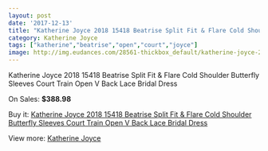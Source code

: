 ```yaml
---
layout: post
date: '2017-12-13'
title: "Katherine Joyce 2018 15418 Beatrise Split Fit & Flare Cold Shoulder Butterfly Sleeves Court Train Open V Back Lace Bridal Dress"
category: Katherine Joyce
tags: ["katherine","beatrise","open","court","joyce"]
image: http://img.eudances.com/28561-thickbox_default/katherine-joyce-2018-15418-beatrise-split-fit-flare-cold-shoulder-butterfly-sleeves-court-train-open-v-back-lace-bridal-dress.jpg
---
```

Katherine Joyce 2018 15418 Beatrise Split Fit & Flare Cold Shoulder Butterfly Sleeves Court Train Open V Back Lace Bridal Dress

On Sales: **$388.98**
<a href="https://www.eudances.com/en/katherine-joyce/9375-katherine-joyce-2018-15418-beatrise-split-fit-flare-cold-shoulder-butterfly-sleeves-court-train-open-v-back-lace-bridal-dress.html"><amp-img layout="responsive" width="600" height="600" src="//img.eudances.com/28561-thickbox_default/katherine-joyce-2018-15418-beatrise-split-fit-flare-cold-shoulder-butterfly-sleeves-court-train-open-v-back-lace-bridal-dress.jpg" alt="Katherine Joyce 2018 15418 Beatrise Split Fit & Flare Cold Shoulder Butterfly Sleeves Court Train Open V Back Lace Bridal Dress 0" /></a>
<a href="https://www.eudances.com/en/katherine-joyce/9375-katherine-joyce-2018-15418-beatrise-split-fit-flare-cold-shoulder-butterfly-sleeves-court-train-open-v-back-lace-bridal-dress.html"><amp-img layout="responsive" width="600" height="600" src="//img.eudances.com/28568-thickbox_default/katherine-joyce-2018-15418-beatrise-split-fit-flare-cold-shoulder-butterfly-sleeves-court-train-open-v-back-lace-bridal-dress.jpg" alt="Katherine Joyce 2018 15418 Beatrise Split Fit & Flare Cold Shoulder Butterfly Sleeves Court Train Open V Back Lace Bridal Dress 1" /></a>
<a href="https://www.eudances.com/en/katherine-joyce/9375-katherine-joyce-2018-15418-beatrise-split-fit-flare-cold-shoulder-butterfly-sleeves-court-train-open-v-back-lace-bridal-dress.html"><amp-img layout="responsive" width="600" height="600" src="//img.eudances.com/28567-thickbox_default/katherine-joyce-2018-15418-beatrise-split-fit-flare-cold-shoulder-butterfly-sleeves-court-train-open-v-back-lace-bridal-dress.jpg" alt="Katherine Joyce 2018 15418 Beatrise Split Fit & Flare Cold Shoulder Butterfly Sleeves Court Train Open V Back Lace Bridal Dress 2" /></a>
<a href="https://www.eudances.com/en/katherine-joyce/9375-katherine-joyce-2018-15418-beatrise-split-fit-flare-cold-shoulder-butterfly-sleeves-court-train-open-v-back-lace-bridal-dress.html"><amp-img layout="responsive" width="600" height="600" src="//img.eudances.com/28566-thickbox_default/katherine-joyce-2018-15418-beatrise-split-fit-flare-cold-shoulder-butterfly-sleeves-court-train-open-v-back-lace-bridal-dress.jpg" alt="Katherine Joyce 2018 15418 Beatrise Split Fit & Flare Cold Shoulder Butterfly Sleeves Court Train Open V Back Lace Bridal Dress 3" /></a>
<a href="https://www.eudances.com/en/katherine-joyce/9375-katherine-joyce-2018-15418-beatrise-split-fit-flare-cold-shoulder-butterfly-sleeves-court-train-open-v-back-lace-bridal-dress.html"><amp-img layout="responsive" width="600" height="600" src="//img.eudances.com/28565-thickbox_default/katherine-joyce-2018-15418-beatrise-split-fit-flare-cold-shoulder-butterfly-sleeves-court-train-open-v-back-lace-bridal-dress.jpg" alt="Katherine Joyce 2018 15418 Beatrise Split Fit & Flare Cold Shoulder Butterfly Sleeves Court Train Open V Back Lace Bridal Dress 4" /></a>
<a href="https://www.eudances.com/en/katherine-joyce/9375-katherine-joyce-2018-15418-beatrise-split-fit-flare-cold-shoulder-butterfly-sleeves-court-train-open-v-back-lace-bridal-dress.html"><amp-img layout="responsive" width="600" height="600" src="//img.eudances.com/28564-thickbox_default/katherine-joyce-2018-15418-beatrise-split-fit-flare-cold-shoulder-butterfly-sleeves-court-train-open-v-back-lace-bridal-dress.jpg" alt="Katherine Joyce 2018 15418 Beatrise Split Fit & Flare Cold Shoulder Butterfly Sleeves Court Train Open V Back Lace Bridal Dress 5" /></a>
<a href="https://www.eudances.com/en/katherine-joyce/9375-katherine-joyce-2018-15418-beatrise-split-fit-flare-cold-shoulder-butterfly-sleeves-court-train-open-v-back-lace-bridal-dress.html"><amp-img layout="responsive" width="600" height="600" src="//img.eudances.com/28563-thickbox_default/katherine-joyce-2018-15418-beatrise-split-fit-flare-cold-shoulder-butterfly-sleeves-court-train-open-v-back-lace-bridal-dress.jpg" alt="Katherine Joyce 2018 15418 Beatrise Split Fit & Flare Cold Shoulder Butterfly Sleeves Court Train Open V Back Lace Bridal Dress 6" /></a>
<a href="https://www.eudances.com/en/katherine-joyce/9375-katherine-joyce-2018-15418-beatrise-split-fit-flare-cold-shoulder-butterfly-sleeves-court-train-open-v-back-lace-bridal-dress.html"><amp-img layout="responsive" width="600" height="600" src="//img.eudances.com/28562-thickbox_default/katherine-joyce-2018-15418-beatrise-split-fit-flare-cold-shoulder-butterfly-sleeves-court-train-open-v-back-lace-bridal-dress.jpg" alt="Katherine Joyce 2018 15418 Beatrise Split Fit & Flare Cold Shoulder Butterfly Sleeves Court Train Open V Back Lace Bridal Dress 7" /></a>

Buy it: [Katherine Joyce 2018 15418 Beatrise Split Fit & Flare Cold Shoulder Butterfly Sleeves Court Train Open V Back Lace Bridal Dress](https://www.eudances.com/en/katherine-joyce/9375-katherine-joyce-2018-15418-beatrise-split-fit-flare-cold-shoulder-butterfly-sleeves-court-train-open-v-back-lace-bridal-dress.html "Katherine Joyce 2018 15418 Beatrise Split Fit & Flare Cold Shoulder Butterfly Sleeves Court Train Open V Back Lace Bridal Dress")

View more: [Katherine Joyce](https://www.eudances.com/en/142-katherine-joyce "Katherine Joyce")